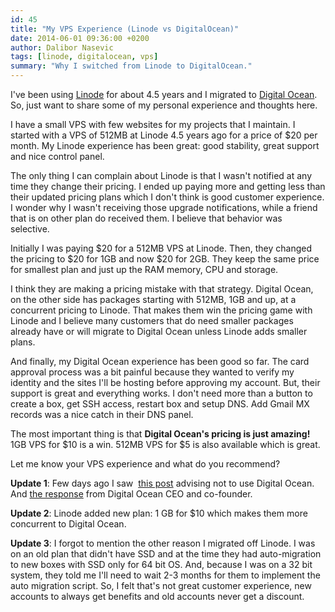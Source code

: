 ```yaml
---
id: 45
title: "My VPS Experience (Linode vs DigitalOcean)"
date: 2014-06-01 09:36:00 +0200
author: Dalibor Nasevic
tags: [linode, digitalocean, vps]
summary: "Why I switched from Linode to DigitalOcean."
---
```


I've been using [Linode](https://www.linode.com "Linode") for about 4.5 years and I migrated to [Digital Ocean](https://www.digitalocean.com/?refcode=1b34a8d1d224 "Digital Ocean"). So, just want to share some of my personal experience and thoughts here.

I have a small VPS with few websites for my projects that I maintain. I started with a VPS of 512MB at Linode 4.5 years ago for a price of $20 per month. My Linode experience has been great: good stability, great support and nice control panel.

The only thing I can complain about Linode is that I wasn't notified at any time they change their pricing. I ended up paying more and getting less than their updated pricing plans which I don't think is good customer experience. I wonder why I wasn't receiving those upgrade notifications, while a friend that is on other plan do received them. I believe that behavior was selective. 

Initially I was paying $20 for a 512MB VPS at Linode. Then, they changed the pricing to $20 for 1GB and now $20 for 2GB. They keep the same price for smallest plan and just up the RAM memory, CPU and storage.

I think they are making a pricing mistake with that strategy. Digital Ocean, on the other side has packages starting with 512MB, 1GB and up, at a concurrent pricing to Linode. That makes them win the pricing game with Linode and I believe many customers that do need smaller packages already have or will migrate to Digital Ocean unless Linode adds smaller plans.

And finally, my Digital Ocean experience has been good so far. The card approval process was a bit painful because they wanted to verify my identity and the sites I'll be hosting before approving my account. But, their support is great and everything works. I don't need more than a button to create a box, get SSH access, restart box and setup DNS. Add Gmail MX records was a nice catch in their DNS panel.

The most important thing is that **Digital Ocean's pricing is just amazing!** 1GB VPS for $10 is a win. 512MB VPS for $5 is also available which is great.

Let me know your VPS experience and what do you recommend?

**Update 1**: Few days ago I saw  [this post](https://news.ycombinator.com/item?id=6447152 "Stop Using Digital Ocean Now") advising not to use Digital Ocean. And [the response](https://news.ycombinator.com/item?id=6447594 "Stop Using Digital Ocean Now") from Digital Ocean CEO and co-founder.

**Update 2**: Linode added new plan: 1 GB for $10 which makes them more concurrent to Digital Ocean.

**Update 3**: I forgot to mention the other reason I migrated off Linode. I was on an old plan that didn't have SSD and at the time they had auto-migration to new boxes with SSD only for 64 bit OS. And, because I was on a 32 bit system, they told me I'll need to wait 2-3 months for them to implement the auto migration script. So, I felt that's not great customer experience, new accounts to always get benefits and old accounts never get a discount.
